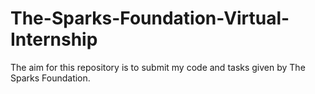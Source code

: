 # The-Sparks-Foundation-Virtual-Internship
The aim for this repository is to submit my code and tasks given by The Sparks Foundation.
